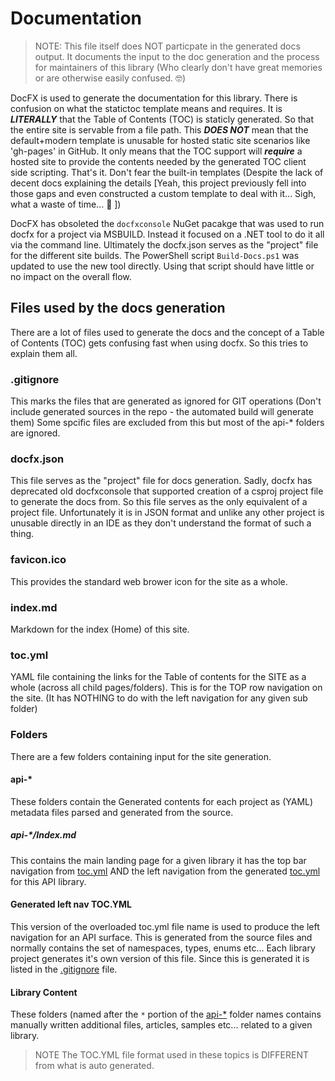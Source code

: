 # Documentation
>NOTE:
> This file itself does NOT particpate in the generated docs output. It documents the input
> to the doc generation and the process for maintainers of this library (Who clearly don't
> have great memories or are otherwise easily confused. :nerd_face:)

DocFX is used to generate the documentation for this library. There is confusion on
what the statictoc template means and requires. It is ***LITERALLY*** that the Table
of Contents (TOC) is staticly generated. So that the entire site is servable from a
file path. This ***DOES NOT*** mean that the default+modern template is unusable for
hosted static site scenarios like 'gh-pages' in GitHub. It only means that the TOC
support will ***require*** a hosted site to provide the contents needed by the generated
TOC client side scripting. That's it. Don't fear the built-in templates (Despite the lack 
of decent docs explaining the details [Yeah, this project previously fell into those gaps
and even constructed a custom template to deal with it... Sigh, what a waste of time...
:facepalm: ])

DocFX has obsoleted the `docfxconsole` NuGet pacakge that was used to run docfx for
a project via MSBUILD. Instead it focused on a .NET tool to do it all via the
command line. Ultimately the docfx.json serves as the "project" file for the
different site builds. The PowerShell script `Build-Docs.ps1` was updated to use the
new tool directly. Using that script should have little or no impact on the overall
flow.

## Files used by the docs generation
There are a lot of files used to generate the docs and the concept of a Table of Contents
(TOC) gets confusing fast when using docfx. So this tries to explain them all.

### .gitignore
This marks the files that are generated as ignored for GIT operations (Don't include
generated sources in the repo - the automated build will generate them) Some spcific
files are excluded from this but most of the api-* folders are ignored.

### docfx.json
This file serves as the "project" file for docs generation. Sadly, docfx has deprecated
old docfxconsole that supported creation of a csproj project file to generate the docs
from. So this file serves as the only equivalent of a project file. Unfortunately it is
in JSON format and unlike any other project is unusable directly in an IDE as they don't
understand the format of such a thing.

### favicon.ico
This provides the standard web brower icon for the site as a whole.

### index.md
Markdown for the index (Home) of this site.

### toc.yml
YAML file containing the links for the Table of contents for the SITE as a whole (across
all child pages/folders). This is for the TOP row navigation on the site. (It has NOTHING
to do with the left navigation for any given sub folder)

### Folders
There are a few folders containing input for the site generation.

#### api-*
These folders contain the Generated contents for each project as (YAML) metadata files
parsed and generated from the source.

##### api-*/Index.md
This contains the main landing page for a given library it has the top bar navigation
from [toc.yml](#tocyml) AND the left navigation from the generated
[toc.yml](#generated-left-nav-tocyml) for this API library. 

#### Generated left nav TOC.YML
This version of the overloaded toc.yml file name is used to produce the left navigation
for an API surface. This is generated from the source files and normally contains the
set of namespaces, types, enums etc... Each library project generates it's own version
of this file. Since this is generated it is listed in the [.gitignore](#gitignore) file.

#### Library Content
These folders (named after the `*` portion of the [api-*](#api-*) folder names contains
manually written additional files, articles, samples etc... related to a given library.
>NOTE
> The TOC.YML file format used in these topics is DIFFERENT from what is auto generated.
>
